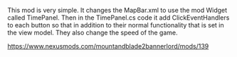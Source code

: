 This mod is very simple. It changes the MapBar.xml to use the mod Widget called TimePanel. Then in the TimePanel.cs code it add ClickEventHandlers to each button so that in addition to their normal functionality that is set in the view model. They also change the speed of the game. 

https://www.nexusmods.com/mountandblade2bannerlord/mods/139
